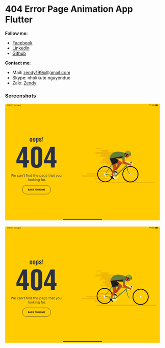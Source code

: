 # 404 Error Page Animation App Flutter

**Follow me:**
- [Facebook](https://www.facebook.com/zendy199x/)
- [Linkedin](https://www.linkedin.com/in/zendy199x/)
- [Github](https://www.github.com/zendy199x/)

**Contact me:**
- Mail: <a href="mailto:zendy199x@gmail.com">zendy199x@gmail.com</a>
- Skype: nhokkute.nguyenduc
- Zalo: [Zendy](https://zalo.me/nguyenduc94/)
### Screenshots

<p align="center">
  <img src="/screenshots/screenshot_1.png" width="700">
  <br/>
  <br/>
  <img src="/screenshots/screenshot_2.png" width="700">
</p>